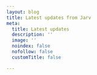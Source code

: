 ```yaml
---
layout: blog
title: Latest updates from Jarv
meta:
  title: Latest updates
  description: ''
  image: ''
  noindex: false
  nofollow: false
  customTitle: false

---
```


